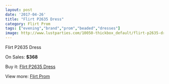 ```yaml
---
layout: post
date: '2017-04-26'
title: "Flirt P2635 Dress"
category: Flirt Prom
tags: ["evening","brand","prom","beaded","dresses"]
image: http://www.lustparties.com/10050-thickbox_default/flirt-p2635-dress.jpg
---
```

Flirt P2635 Dress

On Sales: **$368**
<a href="https://www.lustparties.com/en/flirt-prom/3452-flirt-p2635-dress.html"><amp-img layout="responsive" width="600" height="600" src="//www.lustparties.com/10050-thickbox_default/flirt-p2635-dress.jpg" alt="Flirt P2635 Dress 0" /></a>
<a href="https://www.lustparties.com/en/flirt-prom/3452-flirt-p2635-dress.html"><amp-img layout="responsive" width="600" height="600" src="//www.lustparties.com/10053-thickbox_default/flirt-p2635-dress.jpg" alt="Flirt P2635 Dress 1" /></a>
<a href="https://www.lustparties.com/en/flirt-prom/3452-flirt-p2635-dress.html"><amp-img layout="responsive" width="600" height="600" src="//www.lustparties.com/10052-thickbox_default/flirt-p2635-dress.jpg" alt="Flirt P2635 Dress 2" /></a>
<a href="https://www.lustparties.com/en/flirt-prom/3452-flirt-p2635-dress.html"><amp-img layout="responsive" width="600" height="600" src="//www.lustparties.com/10051-thickbox_default/flirt-p2635-dress.jpg" alt="Flirt P2635 Dress 3" /></a>

Buy it: [Flirt P2635 Dress](https://www.lustparties.com/en/flirt-prom/3452-flirt-p2635-dress.html "Flirt P2635 Dress")

View more: [Flirt Prom](https://www.lustparties.com/en/13-flirt-prom "Flirt Prom")